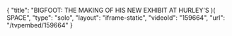 {
    "title": "BIGFOOT: THE MAKING OF HIS NEW EXHIBIT AT HURLEY'S )( SPACE",
    "type": "solo",
    "layout": "iframe-static",
    "videoId": "159664",
    "url": "\/tvpembed\/159664"
}